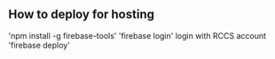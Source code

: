 ## How to deploy for hosting

'npm install -g firebase-tools'
'firebase login'
login with RCCS account
'firebase deploy'